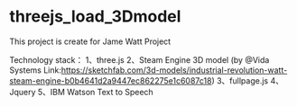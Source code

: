 # threejs_load_3Dmodel
This project is create for Jame Watt Project

Technology stack：
1、three.js
2、Steam Engine 3D model (by @Vida Systems Link:https://sketchfab.com/3d-models/industrial-revolution-watt-steam-engine-b0b4641d2a9447ec862275e1c6087c18)
3、fullpage.js
4、Jquery
5、IBM Watson Text to Speech
